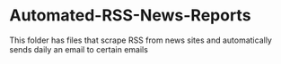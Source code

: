 # Automated-RSS-News-Reports
This folder has files that scrape RSS from news sites and automatically sends daily an email to certain emails

